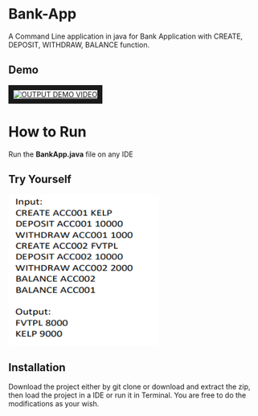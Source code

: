 # Bank-App
A Command Line application in java for Bank Application with CREATE, DEPOSIT, WITHDRAW, BALANCE function.

## Demo

<a href="http://www.youtube.com/watch?feature=player_embedded&v=WrIw_5yMQh4" target="_blank"><img src="http://img.youtube.com/vi/WrIw_5yMQh4/0.jpg" 
alt="OUTPUT DEMO VIDEO" width="500" height="500" border="10" /></a>

# How to Run

  Run the **BankApp.java** file on any IDE

## Try Yourself

<img src="https://github.com/Nitinp13/Bank-App/blob/main/Sample%20input%20output.PNG" width="300" height="300" />


## Installation

Download the project either by git clone or download and extract the zip, then load the project in a IDE or run it in Terminal. You are free to do the modifications as your wish.
